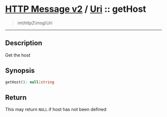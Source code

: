 # [HTTP Message v2](http2.md) / [Uri](http2-Uri.md) :: getHost
 > im\http2\msg\Uri
____

## Description
Get the host

## Synopsis
```php
getHost(): null|string
```

## Return
This may return `NULL` if host has not been defined
